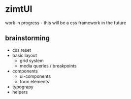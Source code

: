 # zimtUI
work in progress - this will be a css framework in the future


## brainstorming
* css reset
* basic layout
  * grid system
  * media queries / breakpoints
* components
  * ui-components
  * form elements
* typograpy
* helpers
